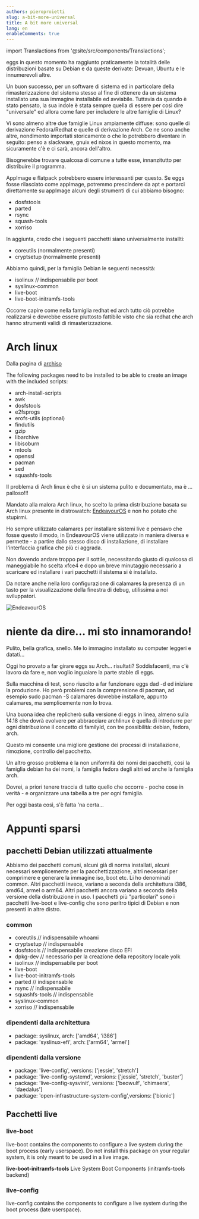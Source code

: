 ```yaml
---
authors: pieroproietti
slug: a-bit-more-universal
title: A bit more universal
lang: en
enableComments: true
---
```

import Translactions from '@site/src/components/Translactions';

<Translactions />

eggs in questo momento ha raggiunto praticamente la totalità delle distribuzioni basate su Debian e da queste derivate: Devuan, Ubuntu e le innumerevoli altre.

Un buon successo, per un software di sistema ed in particolare della rimasterizzazione del sistema stesso al fine di ottenere da un sistema installato una sua immagine installabile ed avviabile. Tuttavia da quando è stato pensato, la sua indole è stata sempre quella di essere per così dire "universale" ed allora come fare per includere le altre famiglie di Linux?

Vi sono almeno altre due famiglie Linux ampiamente diffuse: sono quelle di derivazione Fedora/Redhat e quelle di derivazione Arch. Ce ne sono anche altre, nondimento importati storicamente o che lo potrebbero diventare in seguito: penso a slackware, gnuix ed nixos in questo momento, ma sicuramente c'è e ci sarà, ancora dell'altro. 

Bisognerebbe trovare qualcosa di comune a tutte esse, innanzitutto per distribuire il programma.

AppImage e flatpack potrebbero essere interessanti per questo. Se eggs fosse rilasciato come appImage, potremmo prescindere da apt e portarci direttamente su appImage alcuni degli strumenti di cui abbiamo bisogno:
* dosfstools 
* parted 
* rsync
* squash-tools 
* xorriso

In aggiunta, credo che i seguenti pacchetti siano universalmente installti: 
* coreutils (normalmente presenti)
* cryptsetup (normalmente presenti)


Abbiamo quindi, per la famiglia Debian le seguenti necessità:
* isolinux // indispensabile per boot
* syslinux-common
* live-boot 
* live-boot-initramfs-tools

Occorre capire come nella famiglia redhat ed arch tutto ciò potrebbe realizzarsi e dovrebbe essere piuttosto fattibile visto che sia redhat che arch hanno strumenti validi di rimasterizzazione.


# Arch linux

Dalla pagina di [archiso](https://gitlab.archlinux.org/archlinux/archiso)

The following packages need to be installed to be able to create an image with the included scripts:

* arch-install-scripts
* awk
* dosfstools
* e2fsprogs
* erofs-utils (optional)
* findutils
* gzip
* libarchive
* libisoburn
* mtools
* openssl
* pacman
* sed
* squashfs-tools

Il problema di Arch linux è che è si un sistema pulito e documentato, ma è ... palloso!!!

Mandato alla malora Arch linux, ho scelto la prima distribuzione basata su Arch linux presente in distrowatch: [EndeavourOS](https://endeavouros.com/) e non ho potuto che stupirmi.

Ho sempre utilizzato calamares per installare sistemi live e pensavo che fosse questo il modo, in EndeavourOS viene utilizzato in maniera diversa e permette - a partire dallo stesso disco di installazione, di installare l'interfaccia grafica che più ci aggrada.

Non dovendo andare troppo per il sottile, necessitando giusto di qualcosa di maneggiabile ho scelta xfce4 e dopo un breve minutaggio necessario a scaricare ed installare i vari pacchetti il sistema si è installato.

Da notare anche nella loro configurazione di calamares la presenza di un tasto per la visualizzazione della finestra di debug, utilissima a noi sviluppatori.

![EndeavourOS](/images/EndeavourOS.png)

# niente da dire... mi sto innamorando!
Pulito, bella grafica, snello. Me lo immagino installato su computer leggeri e datati... 


Oggi ho provato a far girare eggs su Arch... risultati? Soddisfacenti, ma c'è lavoro da fare e, non voglio inguaiare la parte stable di eggs.

Sulla macchina di test, sono riuscito a far funzionare eggs dad -d ed iniziare la produzione. Ho però problemi con la comprensione di pacman, ad esempio sudo pacman -S calamares dovrebbe installare, appunto calamares, ma semplicemente non lo trova.

Una buona idea che replicherò sulla versione di eggs in linea, almeno sulla 14.18 che dovrà evolvere per abbracciare archlinux è quella di introdurre per ogni distribuzione il concetto di familyId, con tre possibilità: debian, fedora, arch.

Questo mi consente una migliore gestione dei processi di installazione, rimozione, controllo del pacchetto.

Un altro grosso problema è la non uniformità dei nomi dei pacchetti, così la famiglia debian ha dei nomi, la famiglia fedora degli altri ed anche la famiglia arch.

Dovrei, a priori tenere traccia di tutto quello che occorre - poche cose in verità - e organizzare una tabella a tre per ogni famiglia.

Per oggi basta così, s'è fatta 'na certa...

# Appunti sparsi

## pacchetti Debian utilizzati attualmente

Abbiamo dei pacchetti comuni, alcuni già di norma installati, alcuni necessari semplicemente per la pacchettizzazione, altri necessari per comprimere e generare la immagine iso, boot etc. Li ho denominati common. Altri pacchetti invece, variano a seconda della architettura i386, amd64, armel o arm64. Altri pacchetti ancora variano a seconda della versione della distribuzione in uso. I pacchetti più "particolari" sono i pacchetti live-boot e live-config che sono perltro tipici di Debian e non presenti in altre distro.

### common
* coreutils // indispensabile whoami
* cryptsetup // indispensabile
* dosfstools // indispensabile creazione disco EFI
* dpkg-dev // necessario per la creazione della repository locale yolk
* isolinux // indispensabile per boot
* live-boot 
* live-boot-initramfs-tools
* parted // indispensabile 
* rsync // indispensabile
* squashfs-tools // indispensabile
* syslinux-common
* xorriso // indispensabile

### dipendenti dalla architettura
* package: syslinux, arch: ['amd64', 'i386']
* package: 'syslinux-efi', arch: ['arm64', 'armel']

### dipendenti dalla versione
* package: 'live-config', versions: ['jessie', 'stretch']
* package: 'live-config-systemd', versions: ['jessie', 'stretch', 'buster']
* package: 'live-config-sysvinit', versions: ['beowulf', 'chimaera', 'daedalus']
* package: 'open-infrastructure-system-config',versions: ['bionic']

## Pacchetti live

### live-boot
live-boot contains the components to configure a live system during the boot process (early userspace). Do not install this package on your regular system, it is only meant to be used in a live image.

**live-boot-initramfs-tools** Live System Boot Components (initramfs-tools backend)


### live-config
live-config contains the components to configure a live system during the boot process (late userspace).
